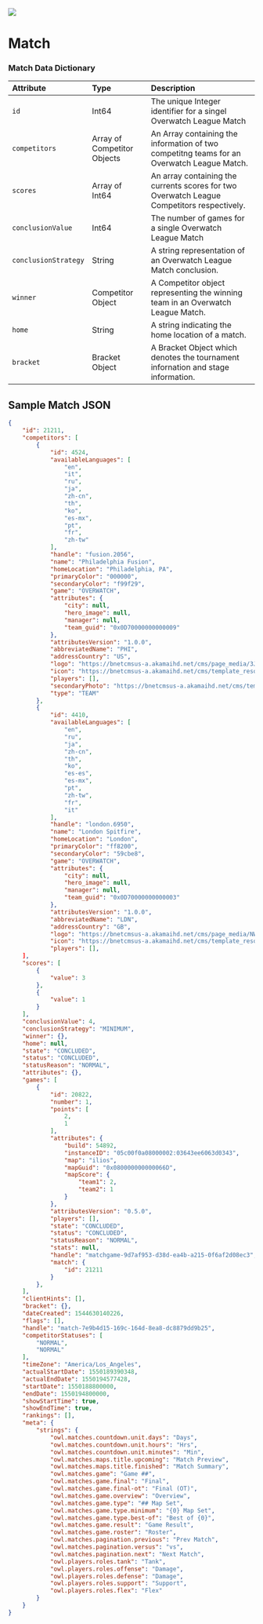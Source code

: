 <img src="https://bnetcmsus-a.akamaihd.net/cms/content_entry_media/fs/FSL62VB6TJAX1551920284158.jpg">

# Match

### Match Data Dictionary
| Attribute           | Type  | Description |
|:--------------------|:------|:------------|
|`id`|Int64|The unique Integer identifier for a singel Overwatch League Match|
|`competitors`|Array of Competitor Objects|An Array containing the information of two competitng teams for an Overwatch League Match.|
|`scores`|Array of Int64|An array containing the currents scores for two Overwatch League Competitors respectively.|
|`conclusionValue`|Int64|The number of games for a single Overwatch League Match|
|`conclusionStrategy`|String|A string representation of an Overwatch League Match conclusion.|
|`winner`|Competitor Object|A Competitor object representing the winning team in an Overwatch League Match.|
|`home`|String|A string indicating the home location of a match.|
|`bracket`|Bracket Object|A Bracket Object which denotes the tournament infornation and stage information.|

## Sample Match JSON
```json
{
    "id": 21211,
    "competitors": [
        {
            "id": 4524,
            "availableLanguages": [
                "en",
                "it",
                "ru",
                "ja",
                "zh-cn",
                "th",
                "ko",
                "es-mx",
                "pt",
                "fr",
                "zh-tw"
            ],
            "handle": "fusion.2056",
            "name": "Philadelphia Fusion",
            "homeLocation": "Philadelphia, PA",
            "primaryColor": "000000",
            "secondaryColor": "f99f29",
            "game": "OVERWATCH",
            "attributes": {
                "city": null,
                "hero_image": null,
                "manager": null,
                "team_guid": "0x0D70000000000009"
            },
            "attributesVersion": "1.0.0",
            "abbreviatedName": "PHI",
            "addressCountry": "US",
            "logo": "https://bnetcmsus-a.akamaihd.net/cms/page_media/3JZTLCPH37QD1508792362853.png",
            "icon": "https://bnetcmsus-a.akamaihd.net/cms/template_resource/LAKZ6R7QEG6S1507822883033.svg",
            "players": [],
            "secondaryPhoto": "https://bnetcmsus-a.akamaihd.net/cms/template_resource/LAKZ6R7QEG6S1507822883033.svg",
            "type": "TEAM"
        },
        {
            "id": 4410,
            "availableLanguages": [
                "en",
                "ru",
                "ja",
                "zh-cn",
                "th",
                "ko",
                "es-es",
                "es-mx",
                "pt",
                "zh-tw",
                "fr",
                "it"
            ],
            "handle": "london.6950",
            "name": "London Spitfire",
            "homeLocation": "London",
            "primaryColor": "ff8200",
            "secondaryColor": "59cbe8",
            "game": "OVERWATCH",
            "attributes": {
                "city": null,
                "hero_image": null,
                "manager": null,
                "team_guid": "0x0D70000000000003"
            },
            "attributesVersion": "1.0.0",
            "abbreviatedName": "LDN",
            "addressCountry": "GB",
            "logo": "https://bnetcmsus-a.akamaihd.net/cms/page_media/NW461AQIYQMK1508792363133.png",
            "icon": "https://bnetcmsus-a.akamaihd.net/cms/template_resource/HCS229B4DP021507822883016.svg",
            "players": [],
    ],
    "scores": [
        {
            "value": 3
        },
        {
            "value": 1
        }
    ],
    "conclusionValue": 4,
    "conclusionStrategy": "MINIMUM",
    "winner": {},
    "home": null,
    "state": "CONCLUDED",
    "status": "CONCLUDED",
    "statusReason": "NORMAL",
    "attributes": {},
    "games": [
        {
            "id": 20822,
            "number": 1,
            "points": [
                2,
                1
            ],
            "attributes": {
                "build": 54892,
                "instanceID": "05c00f0a08000002:03643ee6063d0343",
                "map": "ilios",
                "mapGuid": "0x080000000000066D",
                "mapScore": {
                    "team1": 2,
                    "team2": 1
                }
            },
            "attributesVersion": "0.5.0",
            "players": [],
            "state": "CONCLUDED",
            "status": "CONCLUDED",
            "statusReason": "NORMAL",
            "stats": null,
            "handle": "matchgame-9d7af953-d38d-ea4b-a215-0f6af2d08ec3",
            "match": {
                "id": 21211
            }
        },
    ],
    "clientHints": [],
    "bracket": {},
    "dateCreated": 1544630140226,
    "flags": [],
    "handle": "match-7e9b4d15-169c-164d-8ea8-dc8879dd9b25",
    "competitorStatuses": [
        "NORMAL",
        "NORMAL"
    ],
    "timeZone": "America/Los_Angeles",
    "actualStartDate": 1550189390348,
    "actualEndDate": 1550194577428,
    "startDate": 1550188800000,
    "endDate": 1550194800000,
    "showStartTime": true,
    "showEndTime": true,
    "rankings": [],
    "meta": {
        "strings": {
            "owl.matches.countdown.unit.days": "Days",
            "owl.matches.countdown.unit.hours": "Hrs",
            "owl.matches.countdown.unit.minutes": "Min",
            "owl.matches.maps.title.upcoming": "Match Preview",
            "owl.matches.maps.title.finished": "Match Summary",
            "owl.matches.game": "Game ##",
            "owl.matches.game.final": "Final",
            "owl.matches.game.final-ot": "Final (OT)",
            "owl.matches.game.overview": "Overview",
            "owl.matches.game.type": "## Map Set",
            "owl.matches.game.type.minimum": "{0} Map Set",
            "owl.matches.game.type.best-of": "Best of {0}",
            "owl.matches.game.result": "Game Result",
            "owl.matches.game.roster": "Roster",
            "owl.matches.pagination.previous": "Prev Match",
            "owl.matches.pagination.versus": "vs",
            "owl.matches.pagination.next": "Next Match",
            "owl.players.roles.tank": "Tank",
            "owl.players.roles.offense": "Damage",
            "owl.players.roles.defense": "Damage",
            "owl.players.roles.support": "Support",
            "owl.players.roles.flex": "Flex"
        }
    }
}
```